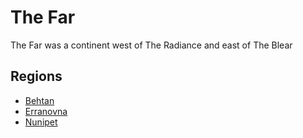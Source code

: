 # The Far

<meta property="og:description" content="The Far was a continent west of The Radiance and east of The Blear.">

The Far was a continent west of The Radiance and east of The Blear

## Regions

- [Behtan](behtan.md)
- [Erranovna](erranovna.md)
- [Nunipet](nunipet.md)